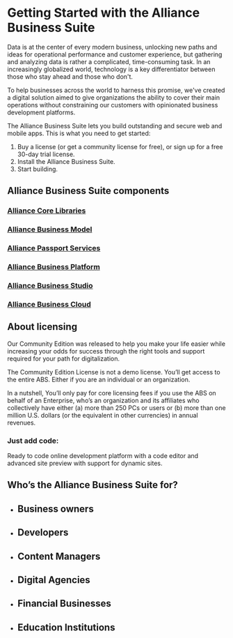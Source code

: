 # Getting Started with the Alliance Business Suite

Data is at the center of every modern business, unlocking new paths and ideas for operational performance and customer experience, but gathering and analyzing data is rather a complicated, time-consuming task. In an increasingly globalized world, technology is a key differentiator between those who stay ahead and those who don't. 

To help businesses across the world to harness this promise, we've created a digital solution aimed to give organizations the ability to cover their main operations without constraining our customers with opinionated business development platforms.

The Alliance Business Suite lets you build outstanding and secure web and mobile apps. This is what you need to get started:

1. Buy a license (or get a community license for free), or sign up for a free 30-day trial license. 
1. Install the Alliance Business Suite.
1. Start building.

## Alliance Business Suite components

### [Alliance Core Libraries](Products/Alliance-Core-Libraries)
### [Alliance Business Model](Products/Alliance-Business-Model)
### [Alliance Passport Services](Products/Alliance-Passport-Services)
### [Alliance Business Platform](Products/Alliance-Business-Platform)
### [Alliance Business Studio](Products/Alliance-Business-Studio)
### [Alliance Business Cloud](Products/Alliance-Business-Cloud)

## About licensing

Our Community Edition was released to help you make your life easier while increasing your odds for success through the right tools and support required for your path for digitalization.

The Community Edition License is not a demo license. You’ll get access to the entire ABS. Either if you are an individual or an organization.

In a nutshell, You’ll only pay for core licensing fees if you use the ABS on behalf of an Enterprise, who’s an organization and its affiliates who collectively have either (a) more than 250 PCs or users or (b) more than one million U.S. dollars (or the equivalent in other currencies) in annual revenues.


### **Just add code**:
Ready to code online development platform with a code editor and advanced site preview with support for dynamic sites.

## Who’s the Alliance Business Suite for?
- ## Business owners
- ## Developers
- ## Content Managers
- ## Digital Agencies
- ## Financial Businesses
- ## Education Institutions


